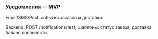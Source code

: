 ### Уведомления — MVP

Email/SMS/Push события заказов и доставки.

Backend: POST /notifications/test, шаблоны: статус заказа, доставка, баланс лояльности.

